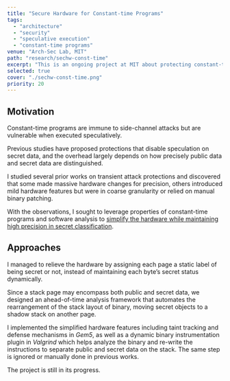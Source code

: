 ```yaml
---
title: "Secure Hardware for Constant-time Programs"
tags:
  - "architecture"
  - "security"
  - "speculative execution"
  - "constant-time programs"
venue: "Arch-Sec Lab, MIT"
path: "research/sechw-const-time"
excerpt: "This is an ongoing project at MIT about protecting constant-time programs against transient attacks that leak secrets. It is advised by Prof. Mengjia Yan & Prof. Adam Chlipala, and conducted by me and several great Ph.D. students."
selected: true
cover: "./sechw-const-time.png"
priority: 20
---
```


## Motivation

Constant-time programs are immune to side-channel attacks but are vulnerable when executed speculatively. 

Previous studies have proposed protections that disable speculation on secret data, and the overhead largely depends on how precisely public data and secret data are distinguished.

I studied several prior works on transient attack protections and discovered that some made massive hardware changes for precision, others introduced mild hardware features but were in coarse granularity or relied on manual binary patching.

With the observations, I sought to leverage properties of constant-time programs and software analysis to <u>simplify the hardware while maintaining high precision in secret classification</u>.

## Approaches

I managed to relieve the hardware by assigning each page a static label of being secret or not, instead of maintaining each byte’s secret status dynamically.

Since a stack page may encompass both public and secret data, we designed an ahead-of-time analysis framework that automates the rearrangement of the stack layout of binary, moving secret objects to a shadow stack on another page.

I implemented the simplified hardware features including taint tracking and defense mechanisms in *Gem5*, as well as a dynamic binary instrumentation plugin in *Valgrind* which helps analyze the binary and re-write the instructions to separate public and secret data on the stack.
The same step is ignored or manually done in previous works.

The project is still in its progress.
